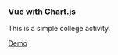 ### Vue with Chart.js

This is a simple college activity.

[Demo](https://jeconias.github.io/vue-chart.js/)
